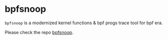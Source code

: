 # bpfsnoop

`bpfsnoop` is a modernized kernel functions & bpf progs trace tool for bpf era.

Please check the repo [bpfsnoop](https://github.com/bpfsnoop/bpfsnoop).
